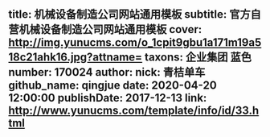 title: 机械设备制造公司网站通用模板
subtitle: 官方自营机械设备制造公司网站通用模板
cover: http://img.yunucms.com/o_1cpit9gbu1a171m19a518c21ahk16.jpg?attname=
taxons: 企业集团 蓝色
number: 170024
author:
  nick: 青桔单车
  github_name: qingjue
date: 2020-04-20 12:00:00
publishDate: 2017-12-13
link: http://www.yunucms.com/template/info/id/33.html
---